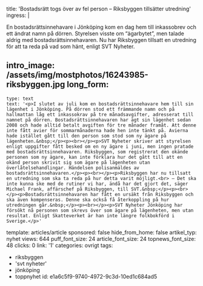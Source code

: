 title: 'Bostadsrätt togs över av fel person – Riksbyggen tillsätter utredning'
ingress: |
  <p>En bostadsrättsinnehavare i Jönköping kom en dag hem till inkassobrev och ett ändrat namn på dörren. Styrelsen visste om “ägarbytet”, men talade aldrig med bostadsrättsinnehavaren. Nu har Riksbyggen tillsatt en utredning för att ta reda på vad som hänt, enligt SVT Nyheter.
  </p>
  
intro_image: /assets/img/mostphotos/16243985-riksbyggen.jpg
long_form:
  -
    type: text
    text: '<p>I slutet av juli kom en bostadsrättsinnehavare hem till sin lägenhet i Jönköping. På dörren stod ett främmande namn och på hallmattan låg ett inkassokrav på tre månadsavgifter, adresserat till namnet på dörren. Bostadsrättsinnehavaren har ägt sin lägenhet sedan 2008 och hade alltid betalt avgiften för tre månader framåt. Att denne inte fått avier för sommarmånaderna hade hen inte tänkt på. Avierna hade istället gått till den person som stod som ny ägare på lägenheten.&nbsp;</p><p><br></p><p>SVT Nyheter skriver att styrelsen enligt uppgifter fått besked om en ny ägare i juni, men ingen pratade med bostadsrättsinnehavaren. Riksbyggen, som registrerat den okände personen som ny ägare, kan inte förklara hur det gått till att en okänd person skrivit sig som ägare på lägenheten utan överlåtelsehandlingar. Händelsen polisanmäldes av bostadsrättsinnehavaren.</p><p><br></p><p>Riksbyggen har nu tillsatt en utredning som ska ta reda på hur detta varit möjligt.<br> – Det ska inte kunna ske med de rutiner vi har, ändå har det gjort det, säger Michael Frank, affärschef på Riksbyggen, till SVT.&nbsp;</p><p><br></p><p>Bostadsrättsinnehavaren har fått en ursäkt från Riksbyggen och ska även kompenseras. Denne ska också få återkoppling på hur utredningen går.&nbsp;</p><p><br></p><p>SVT Nyheter Jönköping har försökt nå personen som skrevs över som ägare på lägenheten, men utan resultat. Enligt Skatteverket är han inte längre folkbokförd i Sverige.</p>'
template: articles/article
sponsored: false
hide_from_home: false
artikel_typ: nyhet
views: 644
puff_font_size: 24
article_font_size: 24
topnews_font_size: 48
clicks: 0
link: '1'
categories: ovrigt
tags:
  - riksbyggen
  - 'svt nyheter'
  - jönköping
  - toppnyhet
id: e1a6c5f9-9740-4972-9c3d-10ed1c684ad5
